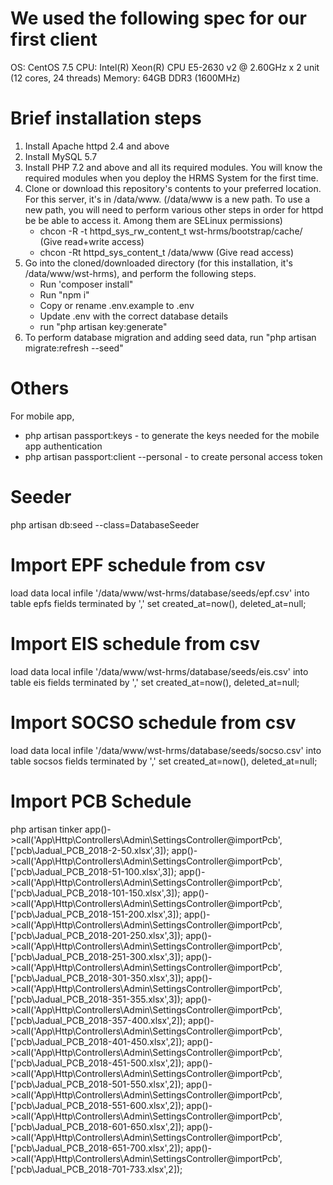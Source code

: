# We used the following spec for our first client #
OS: CentOS 7.5
CPU: Intel(R) Xeon(R) CPU E5-2630 v2 @ 2.60GHz x 2 unit (12 cores, 24 threads)
Memory: 64GB DDR3 (1600MHz)

# Brief installation steps #
1. Install Apache httpd 2.4 and above
2. Install MySQL 5.7
3. Install PHP 7.2 and above and all its required modules. You will know the required modules when you deploy the HRMS System for the first time.
4. Clone or download this repository's contents to your preferred location. For this server, it's in /data/www. (/data/www is a new path. To use a new path, you will need to perform various other steps in order for httpd be be able to access it. Among them are SELinux permissions)
    * chcon -R -t httpd_sys_rw_content_t wst-hrms/bootstrap/cache/ (Give read+write access)
    * chcon -Rt httpd_sys_content_t /data/www (Give read access)
5. Go into the cloned/downloaded directory (for this installation, it's /data/www/wst-hrms), and perform the following steps.
    * Run 'composer install" 
    * Run "npm i"
    * Copy or rename .env.example to .env
    * Update .env with the correct database details
    * run "php artisan key:generate"
6. To perform database migration and adding seed data, run "php artisan migrate:refresh --seed"

# Others #
For mobile app,
- php artisan passport:keys - to generate the keys needed for the mobile app authentication
- php artisan passport:client --personal - to create personal access token

# Seeder #
php artisan db:seed --class=DatabaseSeeder

# Import EPF schedule from csv #
load data local infile '/data/www/wst-hrms/database/seeds/epf.csv' into table epfs fields terminated by ',' set created_at=now(), deleted_at=null;

# Import EIS schedule from csv #
load data local infile '/data/www/wst-hrms/database/seeds/eis.csv' into table eis fields terminated by ',' set created_at=now(), deleted_at=null;

# Import SOCSO schedule from csv #
load data local infile '/data/www/wst-hrms/database/seeds/socso.csv' into table socsos fields terminated by ',' set created_at=now(), deleted_at=null;

# Import PCB Schedule #
php artisan tinker
app()->call('App\Http\Controllers\Admin\SettingsController@importPcb', ['pcb\Jadual_PCB_2018-2-50.xlsx',3]);
app()->call('App\Http\Controllers\Admin\SettingsController@importPcb', ['pcb\Jadual_PCB_2018-51-100.xlsx',3]);
app()->call('App\Http\Controllers\Admin\SettingsController@importPcb', ['pcb\Jadual_PCB_2018-101-150.xlsx',3]);
app()->call('App\Http\Controllers\Admin\SettingsController@importPcb', ['pcb\Jadual_PCB_2018-151-200.xlsx',3]);
app()->call('App\Http\Controllers\Admin\SettingsController@importPcb', ['pcb\Jadual_PCB_2018-201-250.xlsx',3]);
app()->call('App\Http\Controllers\Admin\SettingsController@importPcb', ['pcb\Jadual_PCB_2018-251-300.xlsx',3]);
app()->call('App\Http\Controllers\Admin\SettingsController@importPcb', ['pcb\Jadual_PCB_2018-301-350.xlsx',3]);
app()->call('App\Http\Controllers\Admin\SettingsController@importPcb', ['pcb\Jadual_PCB_2018-351-355.xlsx',3]);
app()->call('App\Http\Controllers\Admin\SettingsController@importPcb', ['pcb\Jadual_PCB_2018-357-400.xlsx',2]);
app()->call('App\Http\Controllers\Admin\SettingsController@importPcb', ['pcb\Jadual_PCB_2018-401-450.xlsx',2]);
app()->call('App\Http\Controllers\Admin\SettingsController@importPcb', ['pcb\Jadual_PCB_2018-451-500.xlsx',2]);
app()->call('App\Http\Controllers\Admin\SettingsController@importPcb', ['pcb\Jadual_PCB_2018-501-550.xlsx',2]);
app()->call('App\Http\Controllers\Admin\SettingsController@importPcb', ['pcb\Jadual_PCB_2018-551-600.xlsx',2]);
app()->call('App\Http\Controllers\Admin\SettingsController@importPcb', ['pcb\Jadual_PCB_2018-601-650.xlsx',2]);
app()->call('App\Http\Controllers\Admin\SettingsController@importPcb', ['pcb\Jadual_PCB_2018-651-700.xlsx',2]);
app()->call('App\Http\Controllers\Admin\SettingsController@importPcb', ['pcb\Jadual_PCB_2018-701-733.xlsx',2]);
